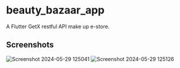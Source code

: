 # beauty_bazaar_app

A Flutter GetX restful API make up e-store.

## Screenshots

![Screenshot 2024-05-29 125041](https://github.com/GisoreB/beauty_bazaar_app_project/assets/144854877/6b7f7e03-d0a7-4950-a5b5-d9cf1d4700ce)
![Screenshot 2024-05-29 125126](https://github.com/GisoreB/beauty_bazaar_app_project/assets/144854877/89ea8dd5-b4c0-4818-9821-c86b27e52fa1)
